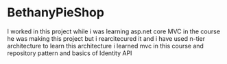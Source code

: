 # BethanyPieShop
I worked in this project while i was learning asp.net core MVC 
in the course he was making this project but i rearcitecured it and i have used n-tier architecture to learn this architecture 
i learned mvc in this course and repository pattern and basics of Identity API

